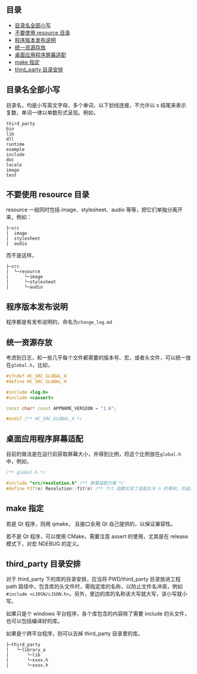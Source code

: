 ## 目录

- [目录名全部小写](#目录名全部小写)
- [不要使用 resource 目录](#不要使用-resource-目录)
- [程序版本发布说明](#程序版本发布说明)
- [统一资源存放](#统一资源存放)
- [桌面应用程序屏幕适配](#桌面应用程序屏幕适配放)
- [make 指定](#make-指定)
- [third_party 目录安排](#third_party-目录安排)

## 目录名全部小写

目录名，均是小写英文字母，多个单词，以下划线连接，不允许以 s 结尾来表示复数，单词一律以单数形式呈现。例如，

```
third_party
bin
lib
dll
runtime
example
include
doc
locale
image
test
```

## 不要使用 resource 目录

resource 一般同时包括 image、stylesheet、audio 等等，把它们单独分离开来，例如：

```
├─src
|  image
|  stylesheet
|  audio
```

而不是这样，

```
├─src
|  └─resource
|      └─image
|      └─stylesheet
|      └─audio
```

## 程序版本发布说明

程序都是有发布说明的，命名为`change_log.md`

## 统一资源存放

考虑到日志，和一些几乎每个文件都需要的版本号、宏，或者头文件，可以统一放在`global.h`，比如，

```c++
#ifndef HC_SRC_GLOBAL_H
#define HC_SRC_GLOBAL_H

#include <log.h>
#include <cassert>

const char* const APPNAME_VERSION = "1.6";

#endif /** HC_SRC_GLOBAL_H */
```

## 桌面应用程序屏幕适配

目前的做法是在运行前获取屏幕大小，并得到比例，将这个比例放在`global.h`中，例如，

```c++
/** global.h */

#include "src/resolution.h" /** 屏幕适配方案 */
#define FIT(n) Resolution::fit(n) /** fit 函数实现了适配比与 n 的乘积，并返回一个 int */
```

## make 指定

若是 Qt 程序，则用 qmake， 且接口全用 Qt 自己提供的，以保证兼容性。

若不是 Qt 程序，可以使用 CMake，需要注意 assert 的使用，尤其是在 release 模式下，对宏 NDEBUG 的定义。

## third_party 目录安排

对于 third_party 下的库的目录安排，应当将 PWD/third_party 目录放进工程 path 路径中，包含库的头文件时，需指定库的名称，以防止文件名冲突，例如`#include <cJOSN/cJSON.h>`。另外，里边的库的名称该大写就大写，该小写就小写。

如果只是个 windows 平台程序，各个库包含的内容除了需要 include 的头文件，也可以包括编译好的库。

如果是个跨平台程序，则可以去掉 third_party 目录里的库。

```
├─third_party
|   └─library_a
|       └─lib
|       └─xxxx.h
|       └─xxxx.h
```
